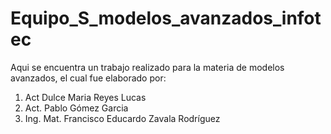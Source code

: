 # Equipo_S_modelos_avanzados_infotec
 Aqui se encuentra un trabajo realizado para la materia de modelos avanzados,  el cual fue elaborado por:
 1. Act Dulce Maria Reyes Lucas 
 2. Act. Pablo Gómez Garcia
 3. Ing. Mat. Francisco Educardo Zavala Rodríguez
